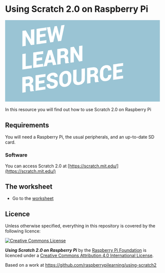 # Using Scratch 2.0 on Raspberry Pi

![](cover.png)

In this resource you will find out how to use Scratch 2.0 on Raspberry Pi

## Requirements
You will need a Raspberry Pi, the usual peripherals, and an up-to-date SD card.

### Software

You can access Scratch 2.0 at [https://scratch.mit.edu/](https://scratch.mit.edu/)

## The worksheet
* Go to the [worksheet](worksheet.md)

## Licence

Unless otherwise specified, everything in this repository is covered by the following licence:

[![Creative Commons License](http://i.creativecommons.org/l/by-sa/4.0/88x31.png)](http://creativecommons.org/licenses/by-sa/4.0/)

***Using Scratch 2.0 on Raspberry Pi*** by the [Raspberry Pi Foundation](http://www.raspberrypi.org) is licenced under a [Creative Commons Attribution 4.0 International License](http://creativecommons.org/licenses/by-sa/4.0/).

Based on a work at https://github.com/raspberrypilearning/using-scratch2

